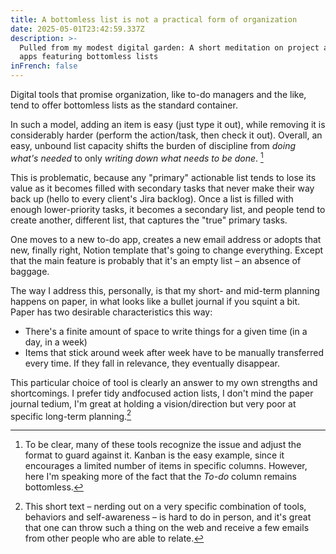 ```yaml
---
title: A bottomless list is not a practical form of organization
date: 2025-05-01T23:42:59.337Z
description: >-
  Pulled from my modest digital garden: A short meditation on project and to-do
  apps featuring bottomless lists
inFrench: false
---
```


Digital tools that promise organization, like to-do managers and the like, tend to offer bottomless lists as the standard container.

In such a model, adding an item is easy (just type it out), while removing it is considerably harder (perform the action/task, then check it out). Overall, an easy, unbound list capacity shifts the burden of discipline from _doing what's needed_ to only _writing down what needs to be done_. [^1]

This is problematic, because any "primary" actionable list tends to lose its value as it becomes filled with secondary tasks that never make their way back up (hello to every client's Jira backlog). Once a list is filled with enough lower-priority tasks, it becomes a secondary list, and people tend to create another, different list, that captures the "true" primary tasks.

One moves to a new to-do app, creates a new email address or adopts that new, finally right, Notion template that's going to change everything. Except that the main feature is probably that it's an empty list – an absence of baggage.

The way I address this, personally, is that my short- and mid-term planning happens on paper, in what looks like a bullet journal if you squint a bit. Paper has two desirable characteristics this way:

- There's a finite amount of space to write things for a given time (in a day, in a week)
- Items that stick around week after week have to be manually transferred every time. If they fall in relevance, they eventually disappear.

This particular choice of tool is clearly an answer to my own strengths and shortcomings. I prefer tidy andfocused action lists, I don't mind the paper journal tedium, I'm great at holding a vision/direction but very poor at specific long-term planning.[^2]

[^1]: To be clear, many of these tools recognize the issue and adjust the format to guard against it. Kanban is the easy example, since it encourages a limited number of items in specific columns. However, here I'm speaking more of the fact that the _To-do_ column remains bottomless.
[^2]: This short text – nerding out on a very specific combination of tools, behaviors and self-awareness – is hard to do in person, and it's great that one can throw such a thing on the web and receive a few emails from other people who are able to relate.
